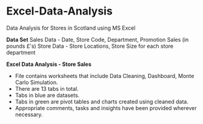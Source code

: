 # Excel-Data-Analysis
Data Analysis for Stores in Scotland using MS Excel

**Data Set**
Sales Data - Date, Store Code, Department, Promotion	Sales (in pounds £'s)
Store Data - Store Locations, Store Size for each store department

**Excel Data Analysis - Store Sales**
- File contains worksheets that include Data Cleaning, Dashboard, Monte Carlo Simulation.
- There are 13 tabs in total.
- Tabs in blue are datasets.
- Tabs in green are pivot tables and charts created using cleaned data.
- Appropriate comments, tasks and insights have been provided wherever necessary.
